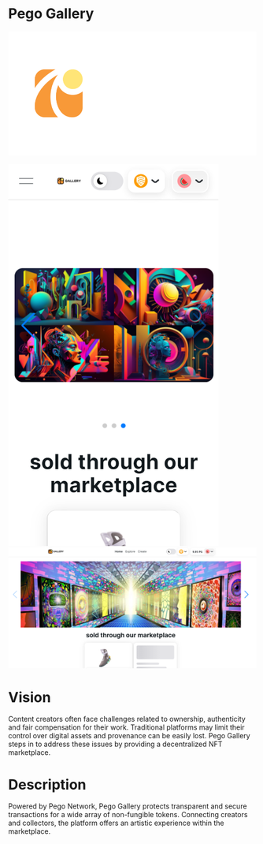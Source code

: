 # Pego Gallery

![Logo](frontend/public/pego_marketplace_white.png)

![Home page mobil](screen/home_mobil.png)
![Home page](screen/home.png)

# Vision

Content creators often face challenges related to ownership, authenticity and fair compensation for their work. Traditional platforms may limit their control over digital assets and provenance can be easily lost. Pego Gallery steps in to address these issues by providing a decentralized NFT marketplace.

# Description

Powered by Pego Network, Pego Gallery protects transparent and secure transactions for a wide array of non-fungible tokens. Connecting creators and collectors, the platform offers an artistic experience within the marketplace.
